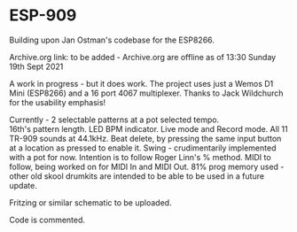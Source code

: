 # ESP-909
Building upon Jan Ostman's codebase for the ESP8266.

Archive.org link: to be added - Archive.org are offline as of 13:30 Sunday 19th Sept 2021

A work in progress - but it does work.
The project uses just a Wemos D1 Mini (ESP8266) and a 16 port 4067 multiplexer.
Thanks to Jack Wildchurch for the usability emphasis!

Currently - 
2 selectable patterns at a pot selected tempo. <br>
16th's pattern length.
LED BPM indicator.
Live mode and Record mode. 
All 11 TR-909 sounds at 44.1kHz.
Beat delete, by pressing the same input button at a location as pressed to enable it.
Swing - crudimentarily implemented with a pot for now. Intention is to follow Roger Linn's % method.
MIDI to follow, being worked on for MIDI In and MIDI Out.
81% prog memory used - other old skool drumkits are intended to be able to be used in a future update.

Fritzing or similar schematic to be uploaded.

Code is commented.
